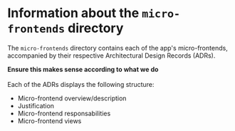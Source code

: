 # Information about the `micro-frontends` directory

The `micro-frontends` directory contains each of the app's micro-frontends, accompanied by their respective Architectural Design Records (ADRs).

**Ensure this makes sense according to what we do** <br>
<br>
Each of the ADRs displays the following structure:
- Micro-frontend overview/description
- Justification
- Micro-frontend responsabilities
- Micro-frontend views
